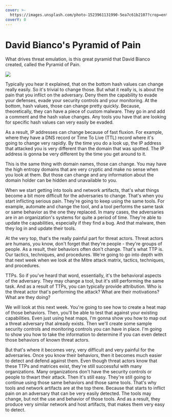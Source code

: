 ```yaml
---
cover: >-
  https://images.unsplash.com/photo-1523961131990-5ea7c61b2107?crop=entropy&cs=srgb&fm=jpg&ixid=MnwxOTcwMjR8MHwxfHNlYXJjaHw0fHx0ZWNofGVufDB8fHx8MTY0NTk5MDg4Mg&ixlib=rb-1.2.1&q=85
coverY: 0
---
```


# David Bianco's Pyramid of Pain

What drives threat emulation, is this great pyramid that David Bianco created, called the Pyramid of Pain.

![](../.gitbook/assets/David-Bianco\_Pyramid-of-Pain-v2.png)

Typically you hear it explained, that on the bottom hash values can change really easily. So it's trivial to change those. But what it really is, is about the pain that you inflict on the adversary. Deny them the capability to evade your defenses, evade your security controls and your monitoring. At the bottom, hash values, those can change pretty quickly. Because, theoretically, they can have a piece of custom malware. They go in and add a comment and the hash value changes. Any tools you have that are looking for specific hash values can very easily be evaded.&#x20;

As a result, IP addresses can change because of fast fluxion. For example, where they have a DNS record or Time To Live (TTL) record where it's going to change very rapidly. By the time you do a look up, the IP address that attacked you is very different than the domain that was spotted. The IP address is gonna be very different by the time you get around to it.&#x20;

This is the same thing with domain names, those can change. You may have the high entropy domains that are very cryptic and make no sense when you look at them. But those can change and any information about the domain holder can be hidden and unavailable to you.&#x20;

When we start getting into tools and network artifacts, that's what things become a bit more difficult for the adversaries to change. That's when you start inflicting serious pain. They're going to keep using the same tools. For example, automate and change the tool, and a tool performs the same task or same behavior as the one they replaced. In many cases, the adversaries are in an organization's systems for quite a period of time. They're able to update the capabilities, especially if they find a bug. And that malware, then they log in and update their tools.&#x20;

At the very top, that's the really painful part for threat actors. Threat actors are humans, you know, don't forget that they're people - they're groups of people. As a result, their behaviors often don't change. That's what TTP is. Our tactics, techniques, and procedures. We're going to go into depth with that next week when we look at the Mitre attack matrix, tactics, techniques, and procedures.

TTPs. So if you've heard that word, essentially, it's the behavioral aspects of the adversary. They may change a tool, but it's still performing the same task. And as a result of TTPs, you can typically provide attribution. Who is the threat actor that's performing the attack? What are their motivations? What are they doing?&#x20;

We will look at this next week. You're going to see how to create a heat map of those behaviors. Then, you'll be able to test that against your existing capabilities. Even just using heat maps, I'm gonna show you how to map out a threat adversary that already exists. Then we'll create some sample security controls and monitoring controls you can have in place. I'm going to show you how to take the information to determine if you can even detect those behaviors of known threat actors.&#x20;

But that's where it becomes very, very difficult and very painful for the adversaries. Once you know their behaviors, then it becomes much easier to detect and defend against them. Even though threat actors know that these TTPs and matrices exist, they're still successful with many organizations. Many organizations don't have the security controls or people to thwart their attack. Then it's still easy. They're still going to continue using those same behaviors and those same tools. That's why tools and network artifacts are at the top there. Because that starts to inflict pain on an adversary that can be very easily detected. The tools may change, but not the use and behavior of those tools. And as a result, they produce very similar network and host artifacts, that makes them very easy to detect.
